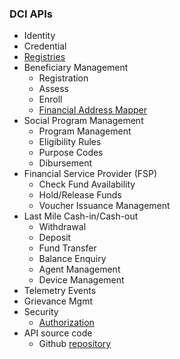 ### DCI APIs

 * Identity
 * Credential
 * [Registries](https://spdci.github.io/standards/release/html/registry_core_api_v1.0.0.html)
* Beneficiary Management
    * Registration
    * Assess
    * Enroll
    * [Financial Address Mapper](https://g2p-connect.github.io/specs/release/html/mapper_core_api_v1.0.0.html)
* Social Program Management
    * Program Management
    * Eligibility Rules
    * Purpose Codes
    * Dibursement
* Financial Service Provider (FSP) 
    * Check Fund Availability
    * Hold/Release Funds
    * Voucher Issuance Management
* Last Mile Cash-in/Cash-out
    * Withdrawal
    * Deposit
    * Fund Transfer
    * Balance Enquiry
    * Agent Management
    * Device Management
* Telemetry Events
* Grievance Mgmt
* Security
    * [Authorization](https://spdci.github.io/standards/release/html/authz_core_api_v1.0.0.html)
* API source code
    * Github [repository](https://spdci.github.io/standards/src)
